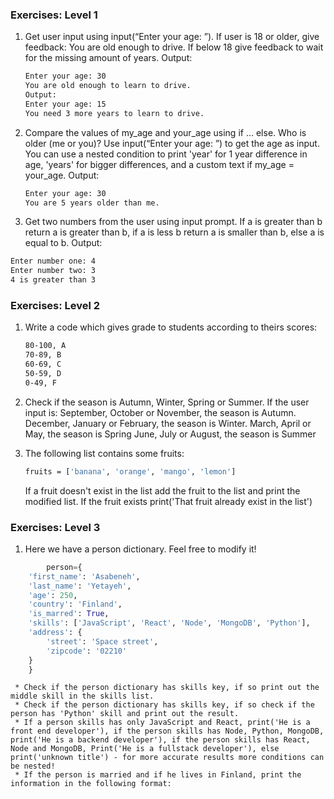 ### Exercises: Level 1

1.  Get user input using input(“Enter your age: ”). If user is 18 or older, give feedback: You are old enough to drive. If below 18 give feedback to wait for the missing amount of years. Output:
    ```sh
    Enter your age: 30
    You are old enough to learn to drive.
    Output:
    Enter your age: 15
    You need 3 more years to learn to drive.
    ```
2.  Compare the values of my_age and your_age using if … else. Who is older (me or you)? Use input(“Enter your age: ”) to get the age as input. You can use a nested condition to print 'year' for 1 year difference in age, 'years' for bigger differences, and a custom text if my_age = your_age. Output:
    ```sh
    Enter your age: 30
    You are 5 years older than me.
    ```
3.  Get two numbers from the user using input prompt. If a is greater than b return a is greater than b, if a is less b return a is smaller than b, else a is equal to b. Output:

```sh
Enter number one: 4
Enter number two: 3
4 is greater than 3
```

### Exercises: Level 2

   1. Write a code which gives grade to students according to theirs scores:
   
        ```sh
        80-100, A
        70-89, B
        60-69, C
        50-59, D
        0-49, F
        ```
1. Check if the season is Autumn, Winter, Spring or Summer. If the user input is:
    September, October or November, the season is Autumn.
    December, January or February, the season is Winter.
    March, April or May, the season is Spring
    June, July or August, the season is Summer
2.  The following list contains some fruits:
    ```sh
    fruits = ['banana', 'orange', 'mango', 'lemon']
    ```
    If a fruit doesn't exist in the list add the fruit to the list and print the modified list. If the fruit exists print('That fruit already exist in the list') 

### Exercises: Level 3

   1. Here we have a person dictionary. Feel free to modify it!
   
```py
        person={
    'first_name': 'Asabeneh',
    'last_name': 'Yetayeh',
    'age': 250,
    'country': 'Finland',
    'is_marred': True,
    'skills': ['JavaScript', 'React', 'Node', 'MongoDB', 'Python'],
    'address': {
        'street': 'Space street',
        'zipcode': '02210'
    }
    }
```

     * Check if the person dictionary has skills key, if so print out the middle skill in the skills list.
     * Check if the person dictionary has skills key, if so check if the person has 'Python' skill and print out the result.
     * If a person skills has only JavaScript and React, print('He is a front end developer'), if the person skills has Node, Python, MongoDB, print('He is a backend developer'), if the person skills has React, Node and MongoDB, Print('He is a fullstack developer'), else print('unknown title') - for more accurate results more conditions can be nested!
     * If the person is married and if he lives in Finland, print the information in the following format: